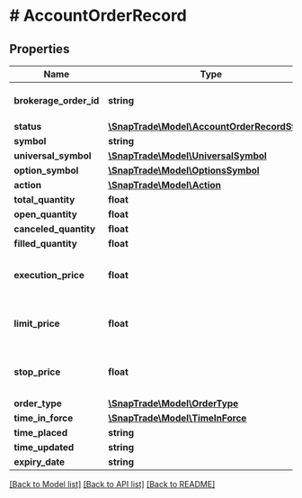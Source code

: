 # # AccountOrderRecord

## Properties

Name | Type | Description | Notes
------------ | ------------- | ------------- | -------------
**brokerage_order_id** | **string** | Order id returned by brokerage | [optional]
**status** | [**\SnapTrade\Model\AccountOrderRecordStatus**](AccountOrderRecordStatus.md) |  | [optional]
**symbol** | **string** |  | [optional]
**universal_symbol** | [**\SnapTrade\Model\UniversalSymbol**](UniversalSymbol.md) |  | [optional]
**option_symbol** | [**\SnapTrade\Model\OptionsSymbol**](OptionsSymbol.md) |  | [optional]
**action** | [**\SnapTrade\Model\Action**](Action.md) |  | [optional]
**total_quantity** | **float** | Trade Units | [optional]
**open_quantity** | **float** | Trade Units | [optional]
**canceled_quantity** | **float** | Trade Units | [optional]
**filled_quantity** | **float** | Trade Units | [optional]
**execution_price** | **float** | Trade Price if limit or stop limit order | [optional]
**limit_price** | **float** | Trade Price if limit or stop limit order | [optional]
**stop_price** | **float** | Trade Price if limit or stop limit order | [optional]
**order_type** | [**\SnapTrade\Model\OrderType**](OrderType.md) |  | [optional]
**time_in_force** | [**\SnapTrade\Model\TimeInForce**](TimeInForce.md) |  | [optional]
**time_placed** | **string** | Time | [optional]
**time_updated** | **string** | Time | [optional]
**expiry_date** | **string** | Time | [optional]

[[Back to Model list]](../../README.md#models) [[Back to API list]](../../README.md#endpoints) [[Back to README]](../../README.md)
